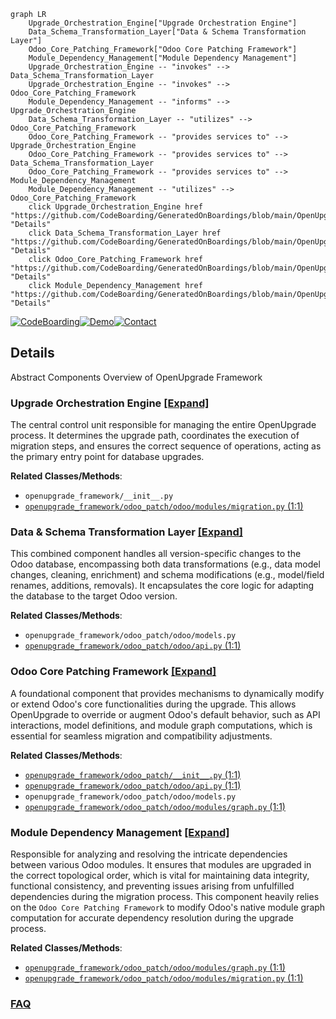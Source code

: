 ```mermaid
graph LR
    Upgrade_Orchestration_Engine["Upgrade Orchestration Engine"]
    Data_Schema_Transformation_Layer["Data & Schema Transformation Layer"]
    Odoo_Core_Patching_Framework["Odoo Core Patching Framework"]
    Module_Dependency_Management["Module Dependency Management"]
    Upgrade_Orchestration_Engine -- "invokes" --> Data_Schema_Transformation_Layer
    Upgrade_Orchestration_Engine -- "invokes" --> Odoo_Core_Patching_Framework
    Module_Dependency_Management -- "informs" --> Upgrade_Orchestration_Engine
    Data_Schema_Transformation_Layer -- "utilizes" --> Odoo_Core_Patching_Framework
    Odoo_Core_Patching_Framework -- "provides services to" --> Upgrade_Orchestration_Engine
    Odoo_Core_Patching_Framework -- "provides services to" --> Data_Schema_Transformation_Layer
    Odoo_Core_Patching_Framework -- "provides services to" --> Module_Dependency_Management
    Module_Dependency_Management -- "utilizes" --> Odoo_Core_Patching_Framework
    click Upgrade_Orchestration_Engine href "https://github.com/CodeBoarding/GeneratedOnBoardings/blob/main/OpenUpgrade/Upgrade_Orchestration_Engine.md" "Details"
    click Data_Schema_Transformation_Layer href "https://github.com/CodeBoarding/GeneratedOnBoardings/blob/main/OpenUpgrade/Data_Schema_Transformation_Layer.md" "Details"
    click Odoo_Core_Patching_Framework href "https://github.com/CodeBoarding/GeneratedOnBoardings/blob/main/OpenUpgrade/Odoo_Core_Patching_Framework.md" "Details"
    click Module_Dependency_Management href "https://github.com/CodeBoarding/GeneratedOnBoardings/blob/main/OpenUpgrade/Module_Dependency_Management.md" "Details"
```

[![CodeBoarding](https://img.shields.io/badge/Generated%20by-CodeBoarding-9cf?style=flat-square)](https://github.com/CodeBoarding/GeneratedOnBoardings)[![Demo](https://img.shields.io/badge/Try%20our-Demo-blue?style=flat-square)](https://www.codeboarding.org/demo)[![Contact](https://img.shields.io/badge/Contact%20us%20-%20contact@codeboarding.org-lightgrey?style=flat-square)](mailto:contact@codeboarding.org)

## Details

Abstract Components Overview of OpenUpgrade Framework

### Upgrade Orchestration Engine [[Expand]](./Upgrade_Orchestration_Engine.md)
The central control unit responsible for managing the entire OpenUpgrade process. It determines the upgrade path, coordinates the execution of migration steps, and ensures the correct sequence of operations, acting as the primary entry point for database upgrades.


**Related Classes/Methods**:

- `openupgrade_framework/__init__.py`
- <a href="https://github.com/OCA/OpenUpgrade/blob/17.0/openupgrade_framework/odoo_patch/odoo/modules/migration.py#L1-L1" target="_blank" rel="noopener noreferrer">`openupgrade_framework/odoo_patch/odoo/modules/migration.py` (1:1)</a>


### Data & Schema Transformation Layer [[Expand]](./Data_Schema_Transformation_Layer.md)
This combined component handles all version-specific changes to the Odoo database, encompassing both data transformations (e.g., data model changes, cleaning, enrichment) and schema modifications (e.g., model/field renames, additions, removals). It encapsulates the core logic for adapting the database to the target Odoo version.


**Related Classes/Methods**:

- `openupgrade_framework/odoo_patch/odoo/models.py`
- <a href="https://github.com/OCA/OpenUpgrade/blob/17.0/openupgrade_framework/odoo_patch/odoo/api.py#L1-L1" target="_blank" rel="noopener noreferrer">`openupgrade_framework/odoo_patch/odoo/api.py` (1:1)</a>


### Odoo Core Patching Framework [[Expand]](./Odoo_Core_Patching_Framework.md)
A foundational component that provides mechanisms to dynamically modify or extend Odoo's core functionalities during the upgrade. This allows OpenUpgrade to override or augment Odoo's default behavior, such as API interactions, model definitions, and module graph computations, which is essential for seamless migration and compatibility adjustments.


**Related Classes/Methods**:

- <a href="https://github.com/OCA/OpenUpgrade/blob/17.0/openupgrade_framework/odoo_patch/__init__.py#L1-L1" target="_blank" rel="noopener noreferrer">`openupgrade_framework/odoo_patch/__init__.py` (1:1)</a>
- <a href="https://github.com/OCA/OpenUpgrade/blob/17.0/openupgrade_framework/odoo_patch/odoo/api.py#L1-L1" target="_blank" rel="noopener noreferrer">`openupgrade_framework/odoo_patch/odoo/api.py` (1:1)</a>
- `openupgrade_framework/odoo_patch/odoo/models.py`
- <a href="https://github.com/OCA/OpenUpgrade/blob/17.0/openupgrade_framework/odoo_patch/odoo/modules/graph.py#L1-L1" target="_blank" rel="noopener noreferrer">`openupgrade_framework/odoo_patch/odoo/modules/graph.py` (1:1)</a>


### Module Dependency Management [[Expand]](./Module_Dependency_Management.md)
Responsible for analyzing and resolving the intricate dependencies between various Odoo modules. It ensures that modules are upgraded in the correct topological order, which is vital for maintaining data integrity, functional consistency, and preventing issues arising from unfulfilled dependencies during the migration process. This component heavily relies on the `Odoo Core Patching Framework` to modify Odoo's native module graph computation for accurate dependency resolution during the upgrade process.


**Related Classes/Methods**:

- <a href="https://github.com/OCA/OpenUpgrade/blob/17.0/openupgrade_framework/odoo_patch/odoo/modules/graph.py#L1-L1" target="_blank" rel="noopener noreferrer">`openupgrade_framework/odoo_patch/odoo/modules/graph.py` (1:1)</a>
- <a href="https://github.com/OCA/OpenUpgrade/blob/17.0/openupgrade_framework/odoo_patch/odoo/modules/migration.py#L1-L1" target="_blank" rel="noopener noreferrer">`openupgrade_framework/odoo_patch/odoo/modules/migration.py` (1:1)</a>




### [FAQ](https://github.com/CodeBoarding/GeneratedOnBoardings/tree/main?tab=readme-ov-file#faq)